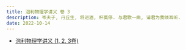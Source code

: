 ```yaml
---
title: 泡利物理学讲义 卷 3
description: 岑夫子, 丹丘生, 将进酒, 杯莫停. 与君歌一曲, 请君为我倾耳听.
date: 2022-10-14
---
```


- [泡利物理学讲义 (1, 2, 3卷)](https://book.douban.com/subject/25970912/)
